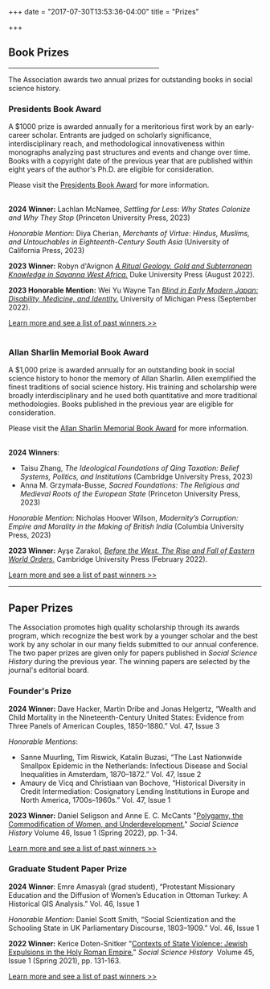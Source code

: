 +++
date = "2017-07-30T13:53:36-04:00"
title = "Prizes"

+++

## **Book Prizes**

<hr width=300; align=left>

The Association awards two annual prizes for outstanding books in social science history.<br />  

### Presidents Book Award

A $1000 prize is awarded annually for a meritorious first work by an early-career scholar. Entrants are judged on scholarly significance, interdisciplinary reach, and methodological innovativeness within monographs analyzing past structures and events and change over time. Books with a copyright date of the previous year that are published within eight years of the author's Ph.D. are eligible for consideration.  

Please visit the [Presidents Book Award](/awards/president_award/) for more information.  
<br />

**2024 Winner:** Lachlan McNamee, *Settling for Less: Why States Colonize and Why They Stop* (Princeton University Press, 2023)

*Honorable Mention*: Diya Cherian, *Merchants of Virtue: Hindus, Muslims, and Untouchables in Eighteenth-Century South Asia* (University of California Press, 2023)

**2023 Winner:**  Robyn d'Avignon <a href="https://www.dukeupress.edu/a-ritual-geology" target="_blank"><i>A Ritual Geology. Gold and Subterranean Knowledge in Savanna West Africa.</i></a> Duke University Press (August 2022).  

**2023 Honorable Mention:** Wei Yu Wayne Tan <a href="https://press.umich.edu/Books/B/Blind-in-Early-Modern-Japan2" target="_blank"><i>Blind in Early Modern Japan: Disability, Medicine, and Identity.</i></a> University of Michigan Press (September 2022).   

[Learn more and see a list of past winners >>](/awards/president_award/)  
<br />

### Allan Sharlin Memorial Book Award

A $1,000 prize is awarded annually for an outstanding book in social science history to honor the memory of Allan Sharlin. Allen exemplified the finest traditions of social science history. His training and scholarship were broadly interdisciplinary and he used both quantitative and more traditional methodologies. Books published in the previous year are eligible for consideration.  

Please visit the [Allan Sharlin Memorial Book Award](/awards/sharlin_award/) for more information.  
<br />

**2024 Winners**:

* Taisu Zhang, *The Ideological Foundations of Qing Taxation: Belief Systems, Politics, and Institutions* (Cambridge University Press, 2023)
* Anna M. Grzymała-Busse, *Sacred Foundations: The Religious and Medieval Roots of the European State* (Princeton University Press, 2023)

*Honorable Mention*: Nicholas Hoover Wilson, *Modernity’s Corruption: Empire and Morality in the Making of British India* (Columbia University Press, 2023)

**2023 Winner:**  Ayşe Zarakol, <a href="https://www.cambridge.org/core/books/before-the-west/78E4B5CE511AA928B2C650AF1CDFE3CA" target="_blank"><i>Before the West. The Rise and Fall of Eastern World Orders.</i></a> Cambridge University Press (February 2022).   

[Learn more and see a list of past winners >>](/awards/sharlin_award/)  

<hr>

## **Paper Prizes**

The Association promotes high quality scholarship through its awards program, which recognize the best work by a younger scholar and the best work by any scholar in our many fields submitted to our annual conference. The two paper prizes are given only for papers published in <i>Social Science History</i> during the previous year. The winning papers are selected by the journal's editorial board.

### Founder's Prize 

**2024 Winner:** Dave Hacker, Martin Dribe and Jonas Helgertz, “Wealth and Child Mortality in the Nineteenth-Century United States: Evidence from Three Panels of American Couples, 1850–1880.” Vol. 47, Issue 3

*Honorable Mentions*:

* Sanne Muurling, Tim Riswick, Katalin Buzasi, “The Last Nationwide Smallpox Epidemic in the Netherlands: Infectious Disease and Social Inequalities in Amsterdam, 1870–1872.” Vol. 47, Issue 2
* Amaury de Vicq and Christiaan van Bochove, “Historical Diversity in Credit Intermediation: Cosignatory Lending Institutions in Europe and North America, 1700s–1960s.” Vol. 47, Issue 1

**2023 Winner:** Daniel Seligson and Anne E. C. McCants "[Polygamy, the Commodification of Women, and Underdevelopment.](https://doi.org/10.1017/ssh.2021.23)" *Social Science History* Volume 46, Issue 1 (Spring 2022), pp. 1-34.  

[Learn more and see a list of past winners >>](/awards/founder_prize/)

### Graduate Student Paper Prize  

**2024 Winner**: Emre Amasyalı (grad student), “Protestant Missionary Education and the Diffusion of Women’s Education in Ottoman Turkey: A Historical GIS Analysis.” Vol. 46, Issue 1

*Honorable Mention*: Daniel Scott Smith, “Social Scientization and the Schooling State in UK Parliamentary Discourse, 1803–1909.” Vol. 46, Issue 1

**2022 Winner:** Kerice Doten-Snitker "[Contexts of State Violence: Jewish Expulsions in the Holy Roman Empire.](https://doi.org/10.1017/ssh.2020.39)" *Social Science History*&nbsp;&nbsp;Volume 45, Issue 1 (Spring 2021), pp. 131-163.

[Learn more and see a list of past winners >>](/awards/graduate_prize/)
